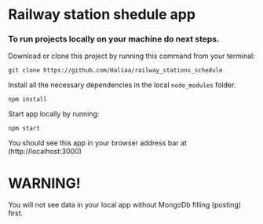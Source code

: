 # Railway station shedule app

### To run projects locally on your machine do next steps.

Download or clone this project by running this command from your terminal:
```
git clone https://github.com/Haliaa/railway_stations_schedule 
```

Install all the necessary dependencies in the local `node_modules` folder.
```
npm install
```

Start app locally by running:
```
npm start
```

You should see this app in your browser address bar at (http://localhost:3000)

# WARNING!
You will not see data in your local app without MongoDb filling (posting) first.


